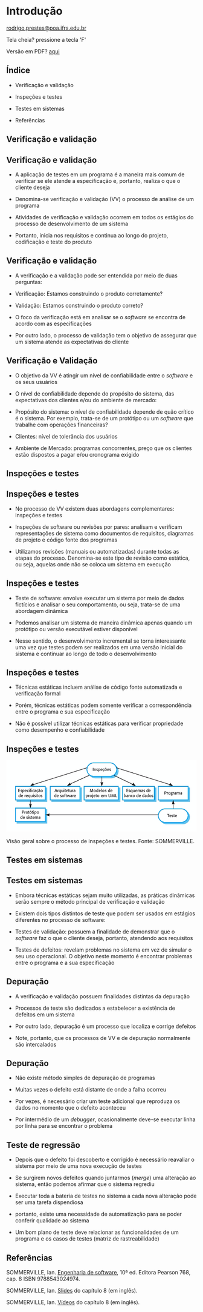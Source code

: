 # Introdução

rodrigo.prestes@poa.ifrs.edu.br
<!-- .element: style="margin-bottom:150px;" -->

Tela cheia? pressione a tecla 'F'
<!-- .element: style="font-size: small;" -->

Versão em PDF? [aqui](?print-pdf)
<!-- .element: style="font-size: small;" -->



## Índice

* Verificação e validação

* Inspeções e testes

* Testes em sistemas

* Referências



## Verificação e validação


## Verificação e validação

* A aplicação de testes em um programa é a maneira mais comum de verificar se ele atende a especificação e, portanto, realiza o que o cliente deseja
<!-- .element: class="fragment" -->

* Denomina-se verificação e validação (VV) o processo de análise de um programa
<!-- .element: class="fragment" -->

* Atividades de verificação e validação ocorrem em todos os estágios do processo de desenvolvimento de um sistema
<!-- .element: class="fragment" -->

* Portanto, inicia nos requisitos e continua ao longo do projeto, codificação e teste do produto
<!-- .element: class="fragment" -->


## Verificação e validação

* A verificação e a validação pode ser entendida por meio de duas perguntas:
<!-- .element: class="fragment" -->

  * Verificação: Estamos construindo o produto corretamente?
  <!-- .element: class="fragment" -->

  * Validação: Estamos construindo o produto correto?
  <!-- .element: class="fragment" -->

* O foco da verificação está em analisar se o *software* se encontra de acordo com as especificações
<!-- .element: class="fragment" -->

* Por outro lado, o processo de validação tem o objetivo de assegurar que um sistema atende as expectativas do cliente
<!-- .element: class="fragment" -->


## Verificação e Validação

* O objetivo da VV é atingir um nível de confiabilidade entre o *software* e os seus usuários
<!-- .element: class="fragment" -->

* O nível de confiabilidade depende do propósito do sistema, das expectativas dos clientes e/ou do ambiente de mercado:
<!-- .element: class="fragment" -->

  * Propósito do sistema: o nível de confiabilidade depende de quão crítico é o sistema. Por exemplo, trata-se de um protótipo ou um *software* que trabalhe com operações financeiras?
  <!-- .element: class="fragment" -->

  * Clientes: nível de tolerância dos usuários
  <!-- .element: class="fragment" -->

  * Ambiente de Mercado: programas concorrentes, preço que os clientes estão dispostos a pagar e/ou cronograma exigido
  <!-- .element: class="fragment" -->



## Inspeções e testes


## Inspeções e testes

* No processo de VV existem duas abordagens complementares: inspeções e testes
<!-- .element: class="fragment" -->

* Inspeções de software ou revisões por pares: analisam e verificam representações de sistema como documentos de requisitos, diagramas de projeto e código fonte dos programas
<!-- .element: class="fragment" -->

* Utilizamos revisões (manuais ou automatizadas) durante todas as etapas do processo. Denomina-se este tipo de revisão como estática, ou seja, aquelas onde não se coloca um sistema em execução
<!-- .element: class="fragment" -->


## Inspeções e testes

* Teste de software: envolve executar um sistema por meio de dados fictícios e analisar o seu comportamento, ou seja, trata-se de uma abordagem dinâmica
<!-- .element: class="fragment" -->

* Podemos analisar um sistema de maneira dinâmica apenas quando um protótipo ou versão executável estiver disponível
<!-- .element: class="fragment" -->

* Nesse sentido, o desenvolvimento incremental se torna interessante uma vez que testes podem ser realizados em uma versão inicial do sistema e continuar ao longo de todo o desenvolvimento
<!-- .element: class="fragment" -->


## Inspeções e testes

* Técnicas estáticas incluem análise de código fonte automatizada e verificação formal
<!-- .element: class="fragment" -->

* Porém, técnicas estáticas podem somente verificar a correspondência entre o programa e sua especificação
<!-- .element: class="fragment" -->

* Não é possível utilizar técnicas estáticas para verificar propriedade como desempenho e confiabilidade
<!-- .element: class="fragment" -->


## Inspeções e testes

![](img/inspecaoteste.png)
<!-- .element: style="height: 250px; margin-top: 50px" -->

Visão geral sobre o processo de inspeções e testes. Fonte: SOMMERVILLE.
<!-- .element: style="font-size: small; color: white" -->



## Testes em sistemas


## Testes em sistemas

* Embora técnicas estáticas sejam muito utilizadas, as práticas dinâmicas serão sempre o método principal de verificação e validação
<!-- .element: class="fragment" -->

* Existem dois tipos distintos de teste que podem ser usados em estágios diferentes no processo de software:
<!-- .element: class="fragment" -->
  * Testes de validação: possuem a finalidade de demonstrar que o *software* faz o que o cliente deseja, portanto, atendendo aos requisitos
  <!-- .element: class="fragment" -->

  * Testes de defeitos: revelam problemas no sistema em vez de simular o seu uso operacional. O objetivo neste momento é encontrar problemas entre o programa e a sua especificação
  <!-- .element: class="fragment" -->


## Depuração

* A verificação e validação possuem finalidades distintas da depuração
<!-- .element: class="fragment" -->
  * Processos de teste são dedicados a estabelecer a existência de defeitos em um sistema
  <!-- .element: class="fragment" -->

  * Por outro lado, depuração é um processo que localiza e corrige defeitos
  <!-- .element: class="fragment" -->

* Note, portanto, que os processos de VV e de depuração normalmente são intercalados
<!-- .element: class="fragment" -->


## Depuração

* Não existe método simples de depuração de programas
<!-- .element: class="fragment" -->

* Muitas vezes o defeito está distante de onde a falha ocorreu
<!-- .element: class="fragment" -->

* Por vezes, é necessário criar um teste adicional que reproduza os dados no momento que o defeito aconteceu
<!-- .element: class="fragment" -->

* Por intermédio de um *debugger*, ocasionalmente deve-se executar linha por linha para se encontrar o problema
<!-- .element: class="fragment" -->


## Teste de regressão

* Depois que o defeito foi descoberto e corrigido é necessário reavaliar o sistema por meio de uma nova execução de testes
<!-- .element: class="fragment" -->
  * Se surgirem novos defeitos quando juntarmos (*merge*) uma alteração ao sistema, então podemos afirmar que o sistema regrediu
  <!-- .element: class="fragment" -->

  * Executar toda a bateria de testes no sistema a cada nova alteração pode ser uma tarefa dispendiosa
  <!-- .element: class="fragment" -->

  * portanto, existe uma necessidade de automatização para se poder conferir qualidade ao sistema
  <!-- .element: class="fragment" -->

  * Um bom plano de teste deve relacionar as funcionalidades de um programa e os casos de testes (matriz de rastreabilidade)
  <!-- .element: class="fragment" -->



## Referências

SOMMERVILLE, Ian. [Engenharia de software](https://biblioteca.ifrs.edu.br/pergamum_ifrs/biblioteca_s/acesso_login.php?cod_acervo_acessibilidade=5030950&acesso=aHR0cHM6Ly9taWRkbGV3YXJlLWJ2LmFtNC5jb20uYnIvU1NPL2lmcnMvOTc4ODU0MzAyNDk3NA==&label=acesso%20restrito), 10ª ed. Editora Pearson 768, cap. 8 ISBN 9788543024974.
<!-- .element: style="margin-bottom:50px;" -->

SOMMERVILLE, Ian. [Slides](https://iansommerville.com/software-engineering-book/slides/) do capítulo 8 (em inglês).
<!-- .element: style="margin-bottom:50px;" -->

SOMMERVILLE, Ian. [Vídeos](https://iansommerville.com/software-engineering-book/videos/imp/) do capítulo 8 (em inglês).
<!-- .element: style="margin-bottom:50px;" -->